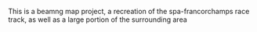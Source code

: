 This is a beamng map project, a recreation of the spa-francorchamps race track, as well as a large portion of the surrounding area
